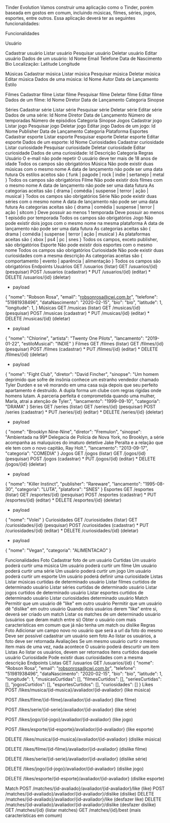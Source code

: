 Tinder Evolution
Vamos construir uma aplicação como o Tinder, porém baseada em gostos em comum, incluindo músicas, filmes, séries, jogos, esportes, entre outros. Essa aplicação deverá ter as seguintes funcionalidades:

Funcionalidades

Usuário

Cadastrar usuário
Listar usuário
Pesquisar usuário
Deletar usuário
Editar usuário
Dados de um usuário:
Id
Nome
Email
Telefone
Data de Nascimento
Bio
Localização:
Latitude
Longitude

Músicas
Cadastrar música
Listar música
Pesquisar música
Deletar música
Editar música
Dados de uma música:
Id
Nome
Autor
Data de Lançamento
Estilo

Filmes
Cadastrar filme
Listar filme
Pesquisar filme
Deletar filme
Editar filme
Dados de um filme:
Id
Nome
Diretor
Data de Lançamento
Categoria
Sinopse

Séries
Cadastrar série
Listar série
Pesquisar série
Deletar série
Editar série
Dados de uma série:
Id
Nome
Diretor
Data de Lançamento
Número de temporadas
Número de episódios
Categoria
Sinopse
Jogos
Cadastrar jogo
Listar jogo
Pesquisar jogo
Deletar jogo
Editar jogo
Dados de um jogo:
Id
Nome
Publisher
Data de Lançamento
Categoria
Plataforma
Esportes
Cadastrar esporte
Listar esporte
Pesquisar esporte
Deletar esporte
Editar esporte
Dados de um esporte:
Id
Nome
Curiosidades
Cadastrar curiosidade
Listar curiosidade
Pesquisar curiosidade
Deletar curiosidade
Editar curiosidade
Dados de uma curiosidade:
Id
Descrição
Categoria
Regras
Usuário
O e-mail não pode repetir
O usuário deve ter mais de 18 anos de idade
Todos os campos são obrigatórios
Música
Não pode existir duas músicas com o mesmo nome
A data de lançamento não pode ser uma data futura
Os estilos aceitos são { funk | pagode | rock | indie | sertanejo | metal }
Todos os campos são obrigatórios
Filme
Não pode existir dois filmes com o mesmo nome
A data de lançamento não pode ser uma data futura
As categorias aceitas são { drama | comédia | suspense | terror | ação | musical }
Todos os campos são obrigatórios
Série
Não pode existir duas séries com o mesmo nome
A data de lançamento não pode ser uma data futura
As categorias aceitas são { drama | comédia | suspense | terror | ação | sitcom }
Deve possuir ao menos 1 temporada
Deve possuir ao menos 1 episódio por temporada
Todos os campos são obrigatórios
Jogo
Não pode existir dois jogos com o mesmo nome na mesma plataforma
A data de lançamento não pode ser uma data futura
As categorias aceitas são { drama | comédia | suspense | terror | ação | musical }
As plataformas aceitas são { xbox | ps4 | pc | snes }
Todos os campos, exceto publisher, são obrigatórios
Esporte
Não pode existir dois esportes com o mesmo nome
Todos os campos são obrigatórios
Curiosidade
Não pode existir duas curiosidades com a mesma descrição
As categorias aceitas são { comportamento | evento | aparência | alimentação }
Todos os campos são obrigatórios
Endpoints
Usuários
GET /usuarios (listar)
GET /usuarios/{id} (pesquisar)
POST /usuarios (cadastrar) *
PUT /usuarios/{id} (editar) *
DELETE /usuarios/{id} (deletar)
* payload

{
  "nome": "Robson Rosa",
  "email": "robsonrosa@cwi.com.br",
  "telefone": "51981938496",
  "dataNascimento": "2020-02-15",
  "bio": "bio",
  "latitude": 1,
  "longitude": 1,
}
Músicas
GET /musicas (listar)
GET /musicas/{id} (pesquisar)
POST /musicas (cadastrar) *
PUT /musicas/{id} (editar) *
DELETE /musicas/{id} (deletar)
* payload

{
  "nome": "Chlorine",
  "artista": "Twenty One Pilots",
  "lancamento": "2019-01-22",
  "estiloMusical": "INDIE"
}
Filmes
GET /filmes (listar)
GET /filmes/{id} (pesquisar)
POST /filmes (cadastrar) *
PUT /filmes/{id} (editar) *
DELETE /filmes/{id} (deletar)
* payload

{
  "nome": "Fight Club",
  "diretor": "David Fincher",
  "sinopse": "Um homem deprimido que sofre de insônia conhece um estranho vendedor chamado Tyler Durden e se vê morando em uma casa suja depois que seu perfeito apartamento é destruído. A dupla forma um clube com regras rígidas onde homens lutam. A parceria perfeita é comprometida quando uma mulher, Marla, atrai a atenção de Tyler.",
  "lancamento": "1999-09-10",
  "categoria": "DRAMA"
}
Séries
GET /series (listar)
GET /series/{id} (pesquisar)
POST /series (cadastrar) *
PUT /series/{id} (editar) *
DELETE /series/{id} (deletar)
* payload

{
  "nome": "Brooklyn Nine-Nine",
  "diretor": "Fremulon",
  "sinopse": "Ambientada na 99ª Delegacia de Polícia de Nova York, no Brooklyn, a série acompanha as maluquices do imaturo detetive Jake Peralta e a relação que ele tem com o novo capitão, Ray Holt.",
  "lancamento": "2013-09-17",
  "categoria": "COMEDIA"
}
Jogos
GET /jogos (listar)
GET /jogos/{id} (pesquisar)
POST /jogos (cadastrar) *
PUT /jogos/{id} (editar) *
DELETE /jogos/{id} (deletar)
* payload

{
  "nome": "Killer Instinct",
  "publisher": "Rareware",
  "lancamento": "1995-08-30",
  "categoria": "LUTA",
  "platafora": "SNES"
}
Esportes
GET /esportes (listar)
GET /esportes/{id} (pesquisar)
POST /esportes (cadastrar) *
PUT /esportes/{id} (editar) *
DELETE /esportes/{id} (deletar)
* payload

{
  "nome": "Volei"
}
Curiosidades
GET /curiosidades (listar)
GET /curiosidades/{id} (pesquisar)
POST /curiosidades (cadastrar) *
PUT /curiosidades/{id} (editar) *
DELETE /curiosidades/{id} (deletar)
* payload

{
  "nome": "Vegan",
  "categoria": "ALIMENTACAO"
}

Funcionalidades
Foto
Cadastrar foto de um usuário
Curtidas
Um usuário poderá curtir uma música
Um usuário poderá curtir um filme
Um usuário poderá curtir uma série
Um usuário poderá curtir um jogo
Um usuário poderá curtir um esporte
Um usuário poderá definir uma curiosidade
Listas
Listar músicas curtidas de determinado usuário
Listar filmes curtidos de determinado usuário
Listar séries curtidas de determinado usuário
Listar jogos curtidos de determinado usuário
Listar esportes curtidos de determinado usuário
Listar curiosidades determinado usuário
Match
Permitir que um usuário dê "like" em outro usuário
Permitir que um usuário dê "dislike" em outro usuário
Quando dois usuários derem "like" entre si, deverá ser criado um match
Listar os matches de um determinado usuário (usuários que deram match entre si)
Obter o usuário com mais características em comum que já não tenha um match ou dislike
Regras
Foto
Adicionar um campo novo no usuário que será a url da foto do mesmo
Deve ser possível cadastrar um usuário sem foto
Ao listar os usuários, a foto deve ser retornada
Avaliações
Se um mesmo usuário curtir o mesmo item mais de uma vez, nada acontece
O usuário poderá descurtir um item
Listas
Ao listar os usuários, devem ser retornados itens curtidos daquele usuário
Curiosidade
Pode existir duas curiosidades com a mesma descrição
Endpoints
Listas
GET /usuarios
GET /usuarios/{id}
{
  "nome": "Robson Rosa",
  "email": "robsonrosa@cwi.com.br",
  "telefone": "51981938496",
  "dataNascimento": "2020-02-15",
  "bio": "bio",
  "latitude": 1,
  "longitude": 1,
  "musicasCurtidas": [],
  "filmesCurtidos": [],
  "seriesCurtidas": [],
  "jogosCurtidos": [],
  "esportesCurtidos": [],
  "curiosidades": []
}
Likes
POST /likes/musica/{id-musica}/avaliador/{id-avaliador} (like música)

POST /likes/filme/{id-filme}/avaliador/{id-avaliador} (like filme)

POST /likes/serie/{id-serie}/avaliador/{id-avaliador} (like série)

POST /likes/jogo/{id-jogo}/avaliador/{id-avaliador} (like jogo)

POST /likes/esporte/{id-esporte}/avaliador/{id-avaliador} (like esporte)

DELETE /likes/musica/{id-musica}/avaliador/{id-avaliador} (dislike música)

DELETE /likes/filme/{id-filme}/avaliador/{id-avaliador} (dislike filme)

DELETE /likes/serie/{id-serie}/avaliador/{id-avaliador} (dislike série)

DELETE /likes/jogo/{id-jogo}/avaliador/{id-avaliador} (dislike jogo)

DELETE /likes/esporte/{id-esporte}/avaliador/{id-avaliador} (dislike esporte)

Match
POST /matches/{id-avaliado}/avaliador/{id-avaliador}/like (like)
POST /matches/{id-avaliado}/avaliador/{id-avaliador}/dislike (dislike)
DELETE /matches/{id-avaliado}/avaliador/{id-avaliador}/like (desfazer like)
DELETE /matches/{id-avaliado}/avaliador/{id-avaliador}/dislike (desfazer dislike)
GET /matches/{id} (listar matches)
GET /matches/{id}/best (mais características em comum)
